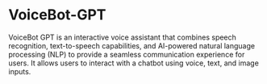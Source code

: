 # VoiceBot-GPT
VoiceBot GPT is an interactive voice assistant that combines speech recognition, text-to-speech capabilities, and AI-powered natural language processing (NLP) to provide a seamless communication experience for users. It allows users to interact with a chatbot using voice, text, and image inputs.
